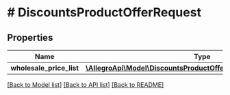 # # DiscountsProductOfferRequest

## Properties

Name | Type | Description | Notes
------------ | ------------- | ------------- | -------------
**wholesale_price_list** | [**\AllegroApi\Model\DiscountsProductOfferRequestWholesalePriceList**](DiscountsProductOfferRequestWholesalePriceList.md) |  | [optional]

[[Back to Model list]](../../README.md#models) [[Back to API list]](../../README.md#endpoints) [[Back to README]](../../README.md)
